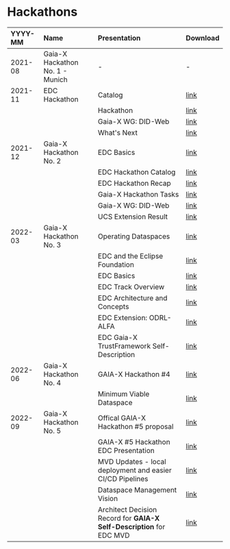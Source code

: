 # Hackathons

| YYYY-MM   | Name | Presentation | Download
| :---      | :--- | :--- | :---
| 2021-08   | Gaia-X Hackathon No. 1 - Munich   | - | -
| 2021-11   | EDC Hackathon                     | Catalog | [link](https://github.com/eclipse-dataspaceconnector/Collateral/raw/main/Events/Hackathons/2021-11%20EDC%20Hackathon%20-%20Munich/2021-11-16%20EDC%20Catalog.pdf)
|           |                                   | Hackathon | [link](https://github.com/eclipse-dataspaceconnector/Collateral/raw/main/Events/Hackathons/2021-11%20EDC%20Hackathon%20-%20Munich/2021-11-16%20EDC%20Hackathon%202.pdf)
|           |                                   | Gaia-X WG: DID-Web | [link](https://github.com/eclipse-dataspaceconnector/Collateral/raw/main/Events/Hackathons/2021-11%20EDC%20Hackathon%20-%20Munich/2021-11-16%20GAIA-X%20WG%20-%20DID-WEB.pdf)
|           |                                   | What's Next | [link](https://github.com/eclipse-dataspaceconnector/Collateral/raw/main/Events/Hackathons/2021-11%20EDC%20Hackathon%20-%20Munich/2021-11-17%20EDC%20What's%20Next.pdf)
| 2021-12   | Gaia-X Hackathon No. 2            | EDC Basics | [link](https://github.com/eclipse-dataspaceconnector/Collateral/raw/main/Events/Hackathons/2021-12%20Gaia-X%20Hackathon%20No.%202/2021-12-02%20EDC%20Basics.pdf)
|           |                                   | EDC Hackathon Catalog | [link](https://github.com/eclipse-dataspaceconnector/Collateral/raw/main/Events/Hackathons/2021-12%20Gaia-X%20Hackathon%20No.%202/2021-12-02%20EDC%20Hackathon%202%20Catalog.pdf)
|           |                                   | EDC Hackathon Recap | [link](https://github.com/eclipse-dataspaceconnector/Collateral/raw/main/Events/Hackathons/2021-12%20Gaia-X%20Hackathon%20No.%202/2021-12-02%20EDC%20Hackathon%202%20Recap%20-%20MSc.pdf)
|           |                                   | Gaia-X Hackathon Tasks | [link](https://github.com/eclipse-dataspaceconnector/Collateral/raw/main/Events/Hackathons/2021-12%20Gaia-X%20Hackathon%20No.%202/2021-12-02%20Gaia-X%20Hackathon%20Tasks.pdf)
|           |                                   | Gaia-X WG: DID-Web | [link](https://github.com/eclipse-dataspaceconnector/Collateral/raw/main/Events/Hackathons/2021-12%20Gaia-X%20Hackathon%20No.%202/2021-12-02%20GAIA-X%20WG%20-%20DID-WEB.pdf)
|           |                                   | UCS Extension Result | [link](https://github.com/eclipse-dataspaceconnector/Collateral/raw/main/Events/Hackathons/2021-12%20Gaia-X%20Hackathon%20No.%202/2021-12-02%20UCS-Extension%20Result.pdf)
| 2022-03   | Gaia-X Hackathon No. 3            | Operating Dataspaces | [link](https://github.com/eclipse-dataspaceconnector/Collateral/raw/main/Events/Hackathons/2022-03%20Gaia-X%20Hackathon%20No.%203/2022-03-28%20EDC%20-%20Operating%20Dataspaces.pdf)
|           |                                   | EDC and the Eclipse Foundation | [link](https://github.com/eclipse-dataspaceconnector/Collateral/raw/main/Events/Hackathons/2022-03%20Gaia-X%20Hackathon%20No.%203/2022-03-28%20EDC%20and%20the%20Eclipse%20Fnd.pdf)
|           |                                   | EDC Basics | [link](https://github.com/eclipse-dataspaceconnector/Collateral/raw/main/Events/Hackathons/2022-03%20Gaia-X%20Hackathon%20No.%203/2022-03-28%20EDC-Basic.pdf)
|           |                                   | EDC Track Overview | [link](https://github.com/eclipse-dataspaceconnector/Collateral/raw/main/Events/Hackathons/2022-03%20Gaia-X%20Hackathon%20No.%203/2022-03-28%20EDC-Track%20Overview.pdf)
|           |                                   | EDC Architecture and Concepts | [link](https://github.com/eclipse-dataspaceconnector/Collateral/raw/main/Events/Hackathons/2022-03%20Gaia-X%20Hackathon%20No.%203/2022-03-29%20EDC%20-%20Architecture%20and%20Concepts.pdf)
|           |                                   | EDC Extension: ODRL-ALFA | [link](https://github.com/eclipse-dataspaceconnector/Collateral/raw/main/Events/Hackathons/2022-03%20Gaia-X%20Hackathon%20No.%203/2022-03-29%20EDC-Extension%20ODRL-ALFA.pdf)
|           |                                   | EDC Gaia-X TrustFramework Self-Description | [link](https://github.com/eclipse-dataspaceconnector/Collateral/raw/main/Events/Hackathons/2022-03%20Gaia-X%20Hackathon%20No.%203/2022-03-29%20EDC_GaiaxTF%20SelfDescription.pdf)
| 2022-06   | Gaia-X Hackathon No. 4            | GAIA-X Hackathon #4 | [link](https://gaia-x.eu/event/gaia-x-hackathon-4/)
|           |                                   | Minimum Viable Dataspace | [link](https://github.com/eclipse-dataspaceconnector/MinimumViableDataspace/)
| 2022-09   | Gaia-X Hackathon No. 5           | Offical GAIA-X Hackathon #5 proposal | [link](https://gaia-x.eu/event/gaia-x-hackathon-5/)
|           |                                   | GAIA-X #5 Hackathon EDC Presentation  | [link](./2022-09%20Gaia-X%20Hackathon%20No.%205/GAIA-X%205thHack-09-EDC-MVD.pdf)
|           |                                   | MVD Updates - local deployment and easier CI/CD Pipelines  | [link](https://github.com/eclipse-dataspaceconnector/MinimumViableDataspace/)
 |           |                                   | Dataspace Management Vision  | [link](https://aka.ms/dataspace-vision)
  |           |                                   | Architect Decision Record for **GAIA-X Self-Description** for EDC MVD  | [link](https://github.com/eclipse-dataspaceconnector/MinimumViableDataspace/issues/86)